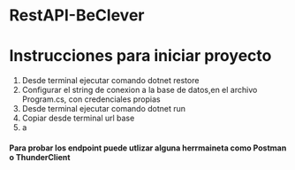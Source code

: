 # RestAPI-BeClever
<h1>Instrucciones para iniciar proyecto </h1>
<ol>
<li>Desde terminal ejecutar comando dotnet restore</li>
<li>Configurar el string de conexion a la base de datos,en el archivo Program.cs, con credenciales propias </li>
<li>Desde terminal ejecutar comando dotnet run</li>
<li>Copiar desde terminal url base</li>
<li>a</li>
</ol>
<h4>
Para probar los endpoint puede utlizar alguna herrmaineta como Postman o ThunderClient
</h4>
